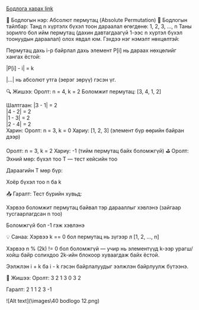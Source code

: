 <a href="https://www.hackerrank.com/challenges/absolute-permutation/problem?isFullScreen=true">Бодлога харах link</a>

🔢 Бодлогын нэр: Абсолют пермутац (Absolute Permutation)
📘 Бодлогын тайлбар:
Танд n хүртэлх бүхэл тоон дараалал өгөгдөнө:
1, 2, 3, ..., n
Таны зорилго бол ийм пермутац (дахин давтагдаагүй 1-ээс n хүртэл бүхэл тоонуудын дараалал) олох явдал юм. Гэхдээ нэг нэмэлт нөхцөлтэй:

Пермутац дахь i-р байрлал дахь элемент P[i] нь дараах нөхцөлийг хангах ёстой:

|P[i] - i| = k

|...| нь абсолют утга (эерэг зөрүү) гэсэн үг.

🔍 Жишээ:
Оролт: n = 4, k = 2
Боломжит пермутац: [3, 4, 1, 2]

Шалтгаан:
|3 - 1| = 2  
|4 - 2| = 2  
|1 - 3| = 2  
|2 - 4| = 2  
Харин:
Оролт: n = 3, k = 0
Хариу: [1, 2, 3] (элемент бүр өөрийн байран дээр)

Оролт: n = 3, k = 2
Хариу: -1 (тийм пермутац байх боломжгүй)
⛳ Оролт:
Эхний мөр: бүхэл тоо T — тест кейсийн тоо

Дараагийн T мөр бүр:

Хоёр бүхэл тоо n ба k

📤 Гаралт:
Тест бүрийн хувьд:

Хэрвээ боломжит пермутац байвал тэр дарааллыг хэвлэнэ (зайгаар тусгаарлагдсан n тоо)

Боломжгүй бол -1 гэж хэвлэнэ

💡 Санаа:
Хэрвээ k == 0 бол пермутац нь зүгээр л [1, 2, ..., n]

Хэрвээ n % (2k) != 0 бол боломжгүй — учир нь элементүүд k-ээр урагш/хойш байр солихдоо 2k-ийн блокоор хуваагдаж байх ёстой.

Ээлжлэн i + k ба i - k гэсэн байрлалуудыг ээлжлэн байрлуулж бүтээнэ.

🧠 Жишээ:
Оролт:
3
2 1
3 0
3 2

Гаралт:
2 1
1 2 3
-1

![Alt text](\images\40 bodlogo 12.png)